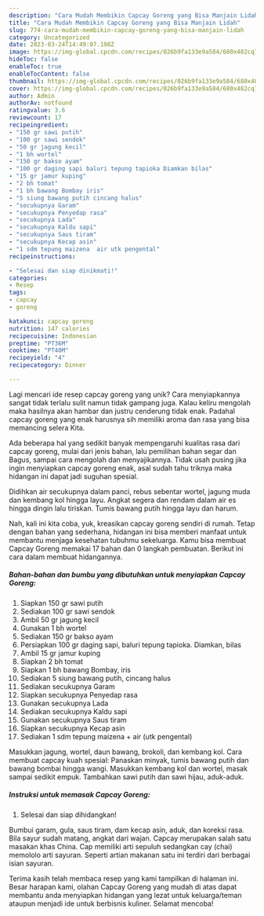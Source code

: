 ```yaml
---
description: "Cara Mudah Membikin Capcay Goreng yang Bisa Manjain Lidah"
title: "Cara Mudah Membikin Capcay Goreng yang Bisa Manjain Lidah"
slug: 774-cara-mudah-membikin-capcay-goreng-yang-bisa-manjain-lidah
category: Uncategorized
date: 2023-03-24T14:49:07.198Z
image: https://img-global.cpcdn.com/recipes/026b9fa133e9a584/680x482cq70/capcay-goreng-foto-resep-utama.jpg
hideToc: false
enableToc: true
enableTocContent: false
thumbnail: https://img-global.cpcdn.com/recipes/026b9fa133e9a584/680x482cq70/capcay-goreng-foto-resep-utama.jpg
cover: https://img-global.cpcdn.com/recipes/026b9fa133e9a584/680x482cq70/capcay-goreng-foto-resep-utama.jpg
author: Admin
authorAv: notfound
ratingvalue: 3.6
reviewcount: 17
recipeingredient:
- "150 gr sawi putih"
- "100 gr sawi sendok"
- "50 gr jagung kecil"
- "1 bh wortel"
- "150 gr bakso ayam"
- "100 gr daging sapi baluri tepung tapioka Diamkan bilas"
- "15 gr jamur kuping"
- "2 bh tomat"
- "1 bh bawang Bombay iris"
- "5 siung bawang putih cincang halus"
- "secukupnya Garam"
- "secukupnya Penyedap rasa"
- "secukupnya Lada"
- "secukupnya Kaldu sapi"
- "secukupnya Saus tiram"
- "secukupnya Kecap asin"
- "1 sdm tepung maizena  air utk pengental"
recipeinstructions:

- "Selesai dan siap dinikmati!"
categories:
- Resep
tags:
- capcay
- goreng

katakunci: capcay goreng 
nutrition: 147 calories
recipecuisine: Indonesian
preptime: "PT36M"
cooktime: "PT40M"
recipeyield: "4"
recipecategory: Dinner

---
```





Lagi mencari ide resep capcay goreng yang unik? Cara menyiapkannya sangat tidak terlalu sulit namun tidak gampang juga. Kalau keliru mengolah maka hasilnya akan hambar dan justru cenderung tidak enak. Padahal capcay goreng yang enak harusnya sih memiliki aroma dan rasa yang bisa memancing selera Kita.





Ada beberapa hal yang sedikit banyak mempengaruhi kualitas rasa dari capcay goreng, mulai dari jenis bahan, lalu pemilihan bahan segar dan Bagus, sampai cara mengolah dan menyajikannya. Tidak usah pusing jika ingin menyiapkan capcay goreng enak,      asal sudah tahu triknya maka hidangan ini dapat jadi suguhan spesial.














Didihkan air secukupnya dalam panci, rebus sebentar wortel, jagung muda dan kembang kol hingga layu. Angkat segera dan rendam dalam air es hingga dingin lalu tiriskan. Tumis bawang putih hingga layu dan harum.






Nah, kali ini kita coba, yuk, kreasikan capcay goreng sendiri di rumah. Tetap dengan bahan yang sederhana, hidangan ini bisa memberi manfaat untuk membantu menjaga kesehatan tubuhmu sekeluarga. Kamu bisa membuat Capcay Goreng memakai 17 bahan dan 0 langkah pembuatan. Berikut ini cara dalam membuat hidangannya.

<!--inarticleads1-->

##### Bahan-bahan dan bumbu yang dibutuhkan untuk menyiapkan Capcay Goreng:

1. Siapkan 150 gr sawi putih
1. Sediakan 100 gr sawi sendok
1. Ambil 50 gr jagung kecil
1. Gunakan 1 bh wortel
1. Sediakan 150 gr bakso ayam
1. Persiapkan 100 gr daging sapi, baluri tepung tapioka. Diamkan, bilas
1. Ambil 15 gr jamur kuping
1. Siapkan 2 bh tomat
1. Siapkan 1 bh bawang Bombay, iris
1. Sediakan 5 siung bawang putih, cincang halus
1. Sediakan secukupnya Garam
1. Siapkan secukupnya Penyedap rasa
1. Gunakan secukupnya Lada
1. Sediakan secukupnya Kaldu sapi
1. Gunakan secukupnya Saus tiram
1. Siapkan secukupnya Kecap asin
1. Sediakan 1 sdm tepung maizena + air (utk pengental)


Masukkan jagung, wortel, daun bawang, brokoli, dan kembang kol. Cara membuat capcay kuah spesial: Panaskan minyak, tumis bawang putih dan bawang bombai hingga wangi. Masukkan kembang kol dan wortel, masak sampai sedikit empuk. Tambahkan sawi putih dan sawi hijau, aduk-aduk. 

<!--inarticleads2-->

##### Instruksi untuk memasak Capcay Goreng:


1. Selesai dan siap dihidangkan!

Bumbui garam, gula, saus tiram, dam kecap asin, aduk, dan koreksi rasa. Bila sayur sudah matang, angkat dari wajan. Capcay merupakan salah satu masakan khas China. Cap memiliki arti sepuluh sedangkan cay (chai) memololo arti sayuran. Seperti artian makanan satu ini terdiri dari berbagai isian sayuran. 

Terima kasih telah membaca resep yang kami tampilkan di halaman ini. Besar harapan kami, olahan Capcay Goreng yang mudah di atas dapat membantu anda menyiapkan hidangan yang lezat untuk keluarga/teman ataupun menjadi ide untuk berbisnis kuliner. Selamat mencoba!
